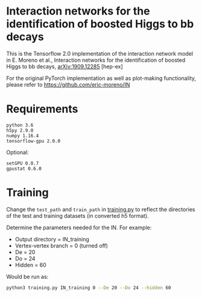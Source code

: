 Interaction networks for the identification of boosted Higgs to bb decays
======================================================================================

This is the Tensorflow 2.0 implementation of the interaction network model in
E. Moreno et al., Interaction networks for the identification of boosted Higgs to bb decays, [arXiv:1909.12285](https://arxiv.org/abs/1909.12285) [hep-ex]

For the original PyTorch implementation as well as plot-making functionality, please refer to https://github.com/eric-moreno/IN

Requirements
======================================================================================
```
python 3.6
h5py 2.9.0
numpy 1.16.4
tensorflow-gpu 2.0.0
```

Optional:
```
setGPU 0.0.7
gpustat 0.6.0
```

Training
======================================================================================

Change the `test_path` and `train_path` in [training.py](training.py) to reflect the directories of the test and training datasets (in converted h5 format). 

Determine the parameters needed for the IN. For example: 

  - Output directory = IN_training
  - Vertex-vertex branch = 0 (turned off)
  - De = 20 
  - Do = 24
  - Hidden = 60

Would be run as:

```bash
python3 training.py IN_training 0 --De 20 --Do 24 --hidden 60 
```
